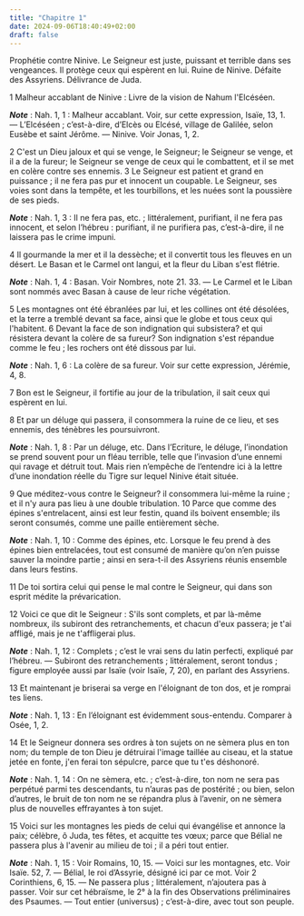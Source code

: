 ```yaml
---
title: "Chapitre 1"
date: 2024-09-06T18:40:49+02:00
draft: false
---
```



Prophétie contre Ninive.
Le Seigneur est juste, puissant et terrible dans ses vengeances.
Il protège ceux qui espèrent en lui.
Ruine de Ninive.
Défaite des Assyriens.
Délivrance de Juda.


1 Malheur accablant de Ninive : Livre de la vision de Nahum l'Elcéséen.

***Note*** :  Nah. 1, 1 : Malheur accablant. Voir, sur cette expression, Isaïe, 13, 1. ― L’Elcéséen ; c’est-à-dire, d’Elcès ou Elcésé, village de Galilée, selon Eusèbe et saint Jérôme. ― Ninive. Voir Jonas, 1, 2.


2 C'est un Dieu jaloux et qui se venge, le Seigneur; le Seigneur se venge, et il a de la fureur; le Seigneur se venge de ceux qui le combattent, et il se met en colère contre ses ennemis. 3 Le Seigneur est patient et grand en puissance ; il ne fera pas pur et innocent un coupable. Le Seigneur, ses voies sont dans la tempête, et les tourbillons, et les nuées sont la poussière de ses pieds.

***Note*** :  Nah. 1, 3 : Il ne fera pas, etc. ; littéralement, purifiant, il ne fera pas innocent, et selon l’hébreu : purifiant, il ne purifiera pas, c’est-à-dire, il ne laissera pas le crime impuni.


4 Il gourmande la mer et il la dessèche; et il convertit tous les fleuves en un désert. Le Basan et le Carmel ont langui, et la fleur du Liban s'est flétrie.

***Note*** :  Nah. 1, 4 : Basan. Voir Nombres, note 21. 33. ― Le Carmel et le Liban sont nommés avec Basan à cause de leur riche végétation.

5 Les montagnes ont été ébranlées par lui, et les collines ont été désolées, et la terre a tremblé devant sa face, ainsi que le globe et tous ceux qui l'habitent. 6 Devant la face de son indignation qui subsistera? et qui résistera devant la colère de sa fureur? Son indignation s'est répandue comme le feu ; les rochers ont été dissous par lui.

***Note*** :  Nah. 1, 6 : La colère de sa fureur. Voir sur cette expression, Jérémie, 4, 8.


7 Bon est le Seigneur, il fortifie au jour de la tribulation, il sait ceux qui espèrent en lui.


8 Et par un déluge qui passera, il consommera la ruine de ce lieu, et ses ennemis, des ténèbres les poursuivront.

***Note*** :  Nah. 1, 8 : Par un déluge, etc. Dans l’Ecriture, le déluge, l’inondation se prend souvent pour un fléau terrible, telle que l’invasion d’une ennemi qui ravage et détruit tout. Mais rien n’empêche de l’entendre ici à la lettre d’une inondation réelle du Tigre sur lequel Ninive était située.

9 Que méditez-vous contre le Seigneur? il consommera lui-même la ruine ; et il n'y aura pas lieu à une double tribulation. 10 Parce que comme des épines s'entrelacent, ainsi est leur festin, quand ils boivent ensemble; ils seront consumés, comme une paille entièrement sèche.

***Note*** :  Nah. 1, 10 : Comme des épines, etc. Lorsque le feu prend à des épines bien entrelacées, tout est consumé de manière qu’on n’en puisse sauver la moindre partie ; ainsi en sera-t-il des Assyriens réunis ensemble dans leurs festins.

11 De toi sortira celui qui pense le mal contre le Seigneur, qui dans son esprit médite la prévarication.


12 Voici ce que dit le Seigneur : S'ils sont complets, et par là-même nombreux, ils subiront des retranchements, et chacun d'eux passera; je t'ai affligé, mais je ne t'affligerai plus.

***Note*** :  Nah. 1, 12 : Complets ; c’est le vrai sens du latin perfecti, expliqué par l’hébreu. ― Subiront des retranchements ; littéralement, seront tondus ; figure employée aussi par Isaïe (voir Isaïe, 7, 20), en parlant des Assyriens.

13 Et maintenant je briserai sa verge en l'éloignant de ton dos, et je romprai tes liens.

***Note*** :  Nah. 1, 13 : En l’éloignant est évidemment sous-entendu. Comparer à Osée, 1, 2.


14 Et le Seigneur donnera ses ordres à ton sujets on ne sèmera plus en ton nom; du temple de ton Dieu je détruirai l'image taillée au ciseau, et la statue jetée en fonte, j'en ferai ton sépulcre, parce que tu t'es déshonoré.

***Note*** :  Nah. 1, 14 : On ne sèmera, etc. ; c’est-à-dire, ton nom ne sera pas perpétué parmi tes descendants, tu n’auras pas de postérité ; ou bien, selon d’autres, le bruit de ton nom ne se répandra plus à l’avenir, on ne sèmera plus de nouvelles effrayantes à ton sujet.

15 Voici sur les montagnes les pieds de celui qui évangélise et annonce la paix; célèbre, ô Juda, tes fêtes, et acquitte tes vœux; parce que Bélial ne passera plus à l'avenir au milieu de toi ; il a péri tout entier.

***Note*** :  Nah. 1, 15 : Voir Romains, 10, 15. ― Voici sur les montagnes, etc. Voir Isaïe. 52, 7. ― Bélial, le roi d’Assyrie, désigné ici par ce mot. Voir 2 Corinthiens, 6, 15. ― Ne passera plus ; littéralement, n’ajoutera pas à passer. Voir sur cet hébraïsme, le 2° à la fin des Observations préliminaires des Psaumes. ― Tout entier (universus) ; c’est-à-dire, avec tout son peuple.

